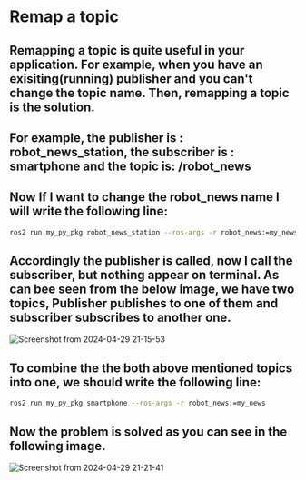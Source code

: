 # Remap a topic
## Remapping a topic is quite useful in your application. For example, when you have an exisiting(running) publisher and you can't change the topic name. Then, remapping a topic is the solution. 
## For example, the publisher is : robot_news_station, the subscriber is : smartphone and the topic is: /robot_news
## Now If I want to change the robot_news name I will write the following line:
```bash
ros2 run my_py_pkg robot_news_station --ros-args -r robot_news:=my_news
```
## Accordingly the publisher is called, now I call the subscriber, but nothing appear on terminal. As can bee seen from the below image, we have two topics, Publisher publishes to one of them and subscriber subscribes to another one. 
![Screenshot from 2024-04-29 21-15-53](https://github.com/Arash-Barabadi/ROS2/assets/54539090/355a30d2-71bb-4538-a2c6-063275b89fce)
## To combine the the both above mentioned topics into one, we should write the following line:
```bash
ros2 run my_py_pkg smartphone --ros-args -r robot_news:=my_news
```
## Now the problem is solved as you can see in the following image. 
![Screenshot from 2024-04-29 21-21-41](https://github.com/Arash-Barabadi/ROS2/assets/54539090/4644e95b-34ad-4466-a063-5579b3352dcf)
